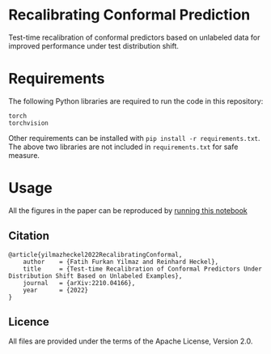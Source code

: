 # Recalibrating Conformal Prediction

Test-time recalibration of conformal predictors based on unlabeled data for improved performance under test distribution shift.

# Requirements
The following Python libraries are required to run the code in this repository:

```
torch
torchvision
```
Other requirements can be installed with `pip install -r requirements.txt`. The above two libraries are not included in `requirements.txt` for safe measure.

# Usage
All the figures in the paper can be reproduced by [running this notebook](./notebooks/recalibration_results.ipynb)

## Citation
```
@article{yilmazheckel2022RecalibratingConformal,
    author    = {Fatih Furkan Yilmaz and Reinhard Heckel},
    title     = {Test-time Recalibration of Conformal Predictors Under Distribution Shift Based on Unlabeled Examples},
    journal   = {arXiv:2210.04166},
    year      = {2022}
}
```

## Licence
All files are provided under the terms of the Apache License, Version 2.0.